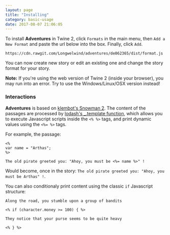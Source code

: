 ```yaml
---
layout: page
title: "Installing"
category: basic-usage
date: 2017-08-07 21:06:05
---
```


To install **Adventures** in Twine 2, click `Formats` in the main menu, then `Add a New Format` and paste the url below into the box. Finally, click `Add`.

```
https://cdn.rawgit.com/Longwelwind/adventures/de062365/dist/format.js
```

You can now create new story or edit an existing one and change the story format for your story.

**Note:** If you're using the web version of Twine 2 (inside your browser), you may run into an error. Try to use the Windows/Linux/OSX version instead!

### Interactions

**Adventures** is based on [klembot's Snowman 2](https://bitbucket.org/klembot/snowman-2). The content of the passages are processed by [lodash's _.template function](https://lodash.com/docs/4.17.4#template), which allows you to execute Javascript scripts inside the `<% %>` tags, and print dynamic values using the `<%= %>` tags.

For example, the passage:

```
<%
var name = "Arthas";
%>

The old pirate greeted you: "Ahoy, you must be <%= name %>" !
```

Would become, once in the story: `The old pirate greeted you: "Ahoy, you must be Arthas" !`.

You can also conditionaly print content using the classic `if` Javascript structure:

```
Along the road, you stumble upon a group of bandits

<% if (character.money >= 100) { %>

They notice that your purse seems to be quite heavy

<% } %>
```



